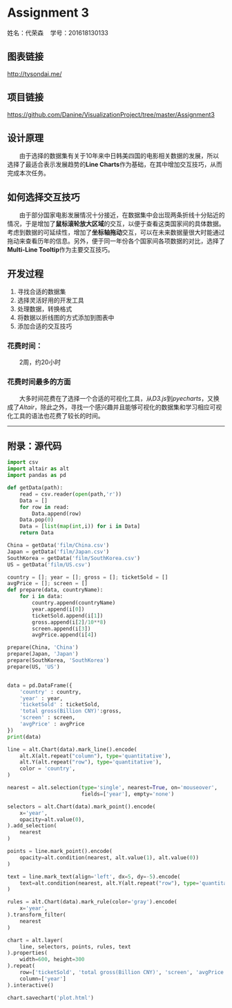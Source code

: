 # Assignment 3

姓名：代荣森&nbsp;&nbsp;&nbsp;&nbsp;学号：201618130133

## 图表链接
http://tysondai.me/

## 项目链接
https://github.com/Danine/VisualizationProject/tree/master/Assignment3 

## 设计原理
&emsp;&emsp;由于选择的数据集有关于10年来中日韩美四国的电影相关数据的发展，所以选择了最适合表示发展趋势的**Line Charts**作为基础，在其中增加交互技巧，从而完成本次任务。

## 如何选择交互技巧
&emsp;&emsp;由于部分国家电影发展情况十分接近，在数据集中会出现两条折线十分贴近的情况，于是增加了**鼠标滚轮放大区域**的交互，以便于查看这类国家间的具体数据。考虑到数据的可延续性，增加了**坐标轴拖动**交互，可以在未来数据量很大时能通过拖动来查看历年的信息。另外，便于同一年份各个国家间各项数据的对比，选择了**Multi-Line Tooltip**作为主要交互技巧。

## 开发过程

1.  寻找合适的数据集
2.  选择灵活好用的开发工具
3.  处理数据，转换格式
4.  将数据以折线图的方式添加到图表中
5.  添加合适的交互技巧


### 花费时间：
&emsp;&emsp;2周，约20小时  

### 花费时间最多的方面
&emsp;&emsp;大多时间花费在了选择一个合适的可视化工具，从*D3.js*到*pyecharts*，又换成了*Altair*，除此之外，寻找一个感兴趣并且能够可视化的数据集和学习相应可视化工具的语法也花费了较长的时间。


---
## 附录：源代码
```python
import csv
import altair as alt
import pandas as pd

def getData(path):
    read = csv.reader(open(path,'r'))
    Data = []
    for row in read:
        Data.append(row)
    Data.pop(0)
    Data = [list(map(int,i)) for i in Data]
    return Data

China = getData('film/China.csv')
Japan = getData('film/Japan.csv')
SouthKorea = getData('film/SouthKorea.csv')
US = getData('film/US.csv')

country = []; year = []; gross = []; ticketSold = []
avgPrice = []; screen = []
def prepare(data, countryName):
    for i in data:
        country.append(countryName)
        year.append(i[0])
        ticketSold.append(i[1])
        gross.append(i[2]/10**8)
        screen.append(i[3])
        avgPrice.append(i[4])

prepare(China, 'China')
prepare(Japan, 'Japan')
prepare(SouthKorea, 'SouthKorea')
prepare(US, 'US')


data = pd.DataFrame({
    'country' : country,
    'year' : year,
    'ticketSold' : ticketSold,
    'total gross(Billion CNY)':gross,
    'screen' : screen,
    'avgPrice' : avgPrice
})
print(data)

line = alt.Chart(data).mark_line().encode(
    alt.X(alt.repeat("column"), type='quantitative'),
    alt.Y(alt.repeat("row"), type='quantitative'),
    color = 'country',
)

nearest = alt.selection(type='single', nearest=True, on='mouseover',
                        fields=['year'], empty='none')

selectors = alt.Chart(data).mark_point().encode(
    x='year',
    opacity=alt.value(0),
).add_selection(
    nearest
)

points = line.mark_point().encode(
    opacity=alt.condition(nearest, alt.value(1), alt.value(0))
)

text = line.mark_text(align='left', dx=5, dy=-5).encode(
    text=alt.condition(nearest, alt.Y(alt.repeat("row"), type='quantitative'), alt.value(' '))
)

rules = alt.Chart(data).mark_rule(color='gray').encode(
    x='year',
).transform_filter(
    nearest
)

chart = alt.layer(
    line, selectors, points, rules, text
).properties(
    width=600, height=300
).repeat(
    row=['ticketSold', 'total gross(Billion CNY)', 'screen', 'avgPrice'],
    column=['year']
).interactive()

chart.savechart('plot.html')
```